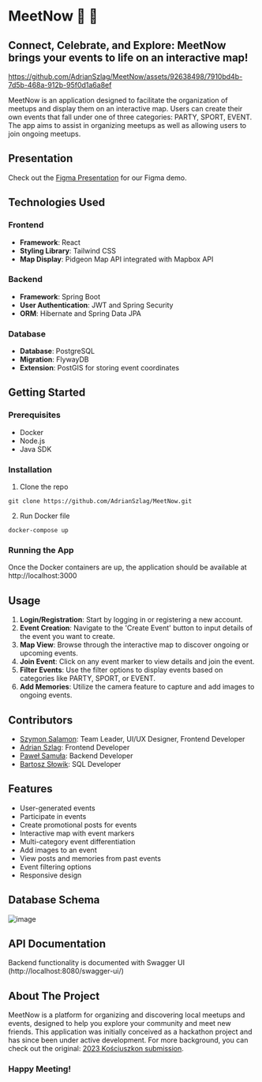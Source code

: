 # MeetNow :calendar: :pushpin:
## Connect, Celebrate, and Explore: MeetNow brings your events to life on an interactive map!

https://github.com/AdrianSzlag/MeetNow/assets/92638498/7910bd4b-7d5b-468a-912b-95f0d1a6a8ef

MeetNow is an application designed to facilitate the organization of meetups and display them on an interactive map. Users can create their own events that fall under one of three categories: PARTY, SPORT, EVENT. The app aims to assist in organizing meetups as well as allowing users to join ongoing meetups.


## Presentation
Check out the [Figma Presentation](https://www.figma.com/proto/3OB6ywFOgmvtFh2O2L0jXB/Untitled?node-id=1%3A2&scaling=scale-down&page-id=0%3A1) for our Figma demo.


## Technologies Used
### Frontend
- **Framework**: React
- **Styling Library**: Tailwind CSS
- **Map Display**: Pidgeon Map API integrated with Mapbox API

### Backend
- **Framework**: Spring Boot
- **User Authentication**: JWT and Spring Security
- **ORM**: Hibernate and Spring Data JPA


### Database
- **Database**: PostgreSQL
- **Migration**: FlywayDB
- **Extension**: PostGIS for storing event coordinates

## Getting Started
### Prerequisites
- Docker
- Node.js
- Java SDK

### Installation
1. Clone the repo
```
git clone https://github.com/AdrianSzlag/MeetNow.git
```
2. Run Docker file
```
docker-compose up
```

### Running the App
Once the Docker containers are up, the application should be available at http://localhost:3000

## Usage
1. **Login/Registration**: Start by logging in or registering a new account.
2. **Event Creation**: Navigate to the 'Create Event' button to input details of the event you want to create.
3. **Map View**: Browse through the interactive map to discover ongoing or upcoming events.
4. **Join Event**: Click on any event marker to view details and join the event.
5. **Filter Events**: Use the filter options to display events based on categories like PARTY, SPORT, or EVENT.
6. **Add Memories**: Utilize the camera feature to capture and add images to ongoing events.

## Contributors
- [Szymon Salamon](https://github.com/SzymonSalamon): Team Leader, UI/UX Designer, Frontend Developer
- [Adrian Szlag](https://github.com/AdrianSzlag): Frontend Developer
- [Paweł Samuła](https://github.com/psamula): Backend Developer
- [Bartosz Słowik](https://github.com/Bartosz-Slowik): SQL Developer


## Features
- User-generated events
- Participate in events
- Create promotional posts for events
- Interactive map with event markers
- Multi-category event differentiation
- Add images to an event
- View posts and memories from past events
- Event filtering options
- Responsive design

## Database Schema
![image](https://github.com/AdrianSzlag/MeetNow/assets/92638498/8d99a658-ed9a-4237-b9a4-9c922e18f6f5)


## API Documentation
Backend functionality is documented with Swagger UI (http://localhost:8080/swagger-ui/)

## About The Project
MeetNow is a platform for organizing and discovering local meetups and events, designed to help you explore your community and meet new friends. This application was initially conceived as a hackathon project and has since been under active development. For more background, you can check out the original: [2023 Kościuszkon submission](https://github.com/Bartosz-Slowik/Tuptup-Hackaton).

### Happy Meeting!
